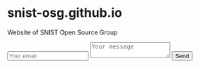# snist-osg.github.io
Website of SNIST Open Source Group

<form method="POST" action="http://formspree.io/chunchu.shivakrishna@gmail.com">
  <input type="email" name="email" placeholder="Your email">
  <textarea name="message" placeholder="Your message"></textarea>
  <button type="submit">Send</button>
</form>